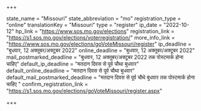 +++

state_name = "Missouri"
state_abbreviation = "mo"
registration_type = "online"
translationKey = "Missouri"
type = "register"
ip_date = "2022-10-12"
hp_link = "https://www.sos.mo.gov/elections"
registration_link = "https://s1.sos.mo.gov/elections/voterregistration/"
more_info_link = "https://www.sos.mo.gov/elections/goVoteMissouri/register"
ip_deadline = "बुधवार, 12 अक्तूबर/अक्टूबर 2022"
online_deadline = "बुधवार, 12 अक्तूबर/अक्टूबर 2022"
mail_postmarked_deadline = "बुधवार, 12 अक्तूबर/अक्टूबर 2022 तक पोस्टमार्क होना चाहिए"
default_ip_deadline = "मतदान दिवस से पूर्व चौथा बुधवार"
default_online_deadline = "मतदान दिवस से पूर्व चौथा बुधवार"
default_mail_postmarked_deadline = "मतदान दिवस से पूर्व चौथे बुधवार तक पोस्टमार्क होना चाहिए "
confirm_registration_link = "https://s1.sos.mo.gov/elections/goVoteMissouri/register.aspx"

+++